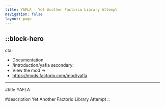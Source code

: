```yaml
---
title: YAFLA - Yet Another Factorio Library Attempt
navigation: false
layout: page
---
```


::block-hero
---
cta:
  - Documentation
  - /introduction/yafla
secondary:
  - View the mod →
  - https://mods.factorio.com/mod/yafla
---

#title
YAFLA

#description
Yet Another Factorio Library Attempt
::
